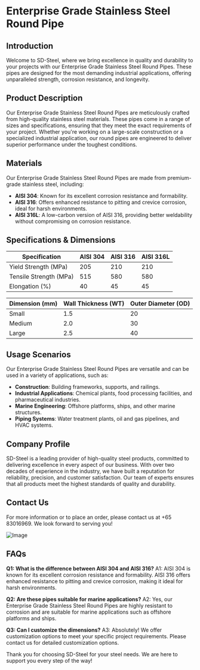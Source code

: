 # Enterprise Grade Stainless Steel Round Pipe

## Introduction
Welcome to SD-Steel, where we bring excellence in quality and durability to your projects with our Enterprise Grade Stainless Steel Round Pipes. These pipes are designed for the most demanding industrial applications, offering unparalleled strength, corrosion resistance, and longevity.

## Product Description
Our Enterprise Grade Stainless Steel Round Pipes are meticulously crafted from high-quality stainless steel materials. These pipes come in a range of sizes and specifications, ensuring that they meet the exact requirements of your project. Whether you're working on a large-scale construction or a specialized industrial application, our round pipes are engineered to deliver superior performance under the toughest conditions.

## Materials
Our Enterprise Grade Stainless Steel Round Pipes are made from premium-grade stainless steel, including:
- **AISI 304**: Known for its excellent corrosion resistance and formability.
- **AISI 316**: Offers enhanced resistance to pitting and crevice corrosion, ideal for harsh environments.
- **AISI 316L**: A low-carbon version of AISI 316, providing better weldability without compromising on corrosion resistance.

## Specifications & Dimensions

| Specification | AISI 304 | AISI 316 | AISI 316L |
|---------------|----------|----------|-----------|
| Yield Strength (MPa) | 205 | 210 | 210 |
| Tensile Strength (MPa) | 515 | 580 | 580 |
| Elongation (%) | 40 | 45 | 45 |

| Dimension (mm) | Wall Thickness (WT) | Outer Diameter (OD) |
|----------------|---------------------|---------------------|
| Small          | 1.5                 | 20                  |
| Medium         | 2.0                 | 30                  |
| Large          | 2.5                 | 40                  |

## Usage Scenarios
Our Enterprise Grade Stainless Steel Round Pipes are versatile and can be used in a variety of applications, such as:
- **Construction**: Building frameworks, supports, and railings.
- **Industrial Applications**: Chemical plants, food processing facilities, and pharmaceutical industries.
- **Marine Engineering**: Offshore platforms, ships, and other marine structures.
- **Piping Systems**: Water treatment plants, oil and gas pipelines, and HVAC systems.

## Company Profile
SD-Steel is a leading provider of high-quality steel products, committed to delivering excellence in every aspect of our business. With over two decades of experience in the industry, we have built a reputation for reliability, precision, and customer satisfaction. Our team of experts ensures that all products meet the highest standards of quality and durability.

## Contact Us
For more information or to place an order, please contact us at +65 83016969. We look forward to serving you!

![Image](https://github.com/user-attachments/assets/2567258e-e124-4816-932d-1809bd27ef0b)

## FAQs
**Q1: What is the difference between AISI 304 and AISI 316?**
A1: AISI 304 is known for its excellent corrosion resistance and formability. AISI 316 offers enhanced resistance to pitting and crevice corrosion, making it ideal for harsh environments.

**Q2: Are these pipes suitable for marine applications?**
A2: Yes, our Enterprise Grade Stainless Steel Round Pipes are highly resistant to corrosion and are suitable for marine applications such as offshore platforms and ships.

**Q3: Can I customize the dimensions?**
A3: Absolutely! We offer customization options to meet your specific project requirements. Please contact us for detailed customization options.

Thank you for choosing SD-Steel for your steel needs. We are here to support you every step of the way!